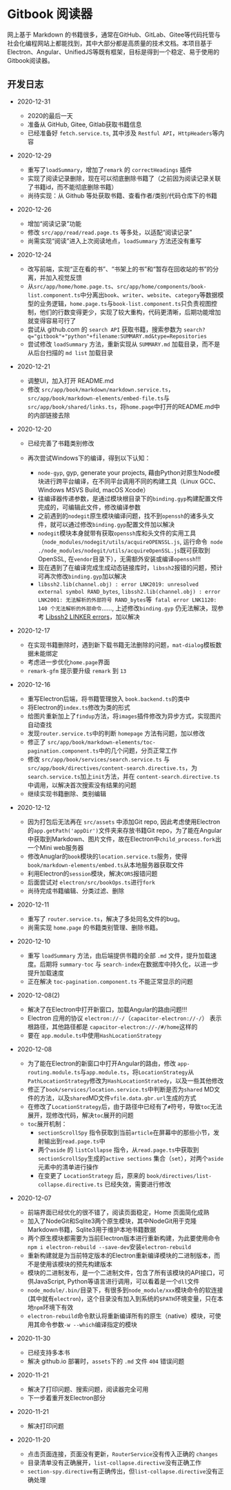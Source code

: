 # Gitbook 阅读器

网上基于 Markdown 的书籍很多，通常在GitHub、GitLab、Gitee等代码托管与社会化编程网站上都能找到，其中大部分都是高质量的技术文档。本项目基于Electron、Angular、UnifiedJS等既有框架，目标是得到一个稳定、易于使用的Gitbook阅读器。


## 开发日志

+ 2020-12-31

    - 2020的最后一天
    - 准备从 GitHub, Gitee, Gitlab获取书籍信息
    - 已经准备好 `fetch.service.ts`, 其中涉及 `Restful API`，`HttpHeaders`等内容

+ 2020-12-29

    - 重写了`loadSummary`，增加了`remark` 的 `correctHeadings` 插件
    - 实现了阅读记录删除，现在可以彻底删除书籍了（之前因为阅读记录关联了书籍id，而不能彻底删除书籍）
    - 尚待实现：从 Github 等处获取书籍、查看作者/类别/代码仓库下的书籍

+ 2020-12-26

    - 增加“阅读记录”功能
    - 修改 `src/app/read/read.page.ts` 等多处，以适配“阅读记录”
    - 尚需实现“阅读”进入上次阅读地点，`loadSummary` 方法还没有重写

+ 2020-12-24

    - 改写前端，实现“正在看的书”、“书架上的书”和“暂存在回收站的书”的分离，并加入视觉反馈
    - 从`src/app/home/home.page.ts`、`src/app/home/components/book-list.component.ts`中分离出`book`、`writer`、`website`、`category`等数据模型的业务逻辑，`home.page.ts`与`book-list.component.ts`只负责视图控制，他们的行数变得更少，实现了较大重构，代码更清晰，后期功能增加就变得容易可行了
    - 尝试从 github.com 的 `search API` 获取书籍，搜索参数为 `search?q="gitbook"+"python"+filename:SUMMARY.md&type=Repositories`
    - 尝试修改 `loadSummary` 方法，重新实现从 `SUMMARY.md` 加载目录，而不是从后台扫描的 `md list` 加载目录

+ 2020-12-21

    - 调整UI，加入打开 README.md
    - 修改 `src/app/book/markdown/markdown.service.ts`，`src/app/book/markdown-elements/embed-file.ts`与`src/app/book/shared/links.ts`，将`home.page`中打开的README.md中的内部链接去除

+ 2020-12-20

    - 已经完善了书籍类别修改
    + 再次尝试Windows下的编译，得到以下认知：

        - `node-gyp`, gyp, generate your projects, 藉由Python对原生Node模块进行跨平台编译，在不同平台调用不同的构建工具（Linux GCC、Windows MSVS Build, macOS Xcode）
        - 往编译器传递参数，是通过模块根目录下的`binding.gyp`构建配置文件完成的，可编辑此文件，修改编译参数
        - 之前遇到的`nodegit`原生模块编译问题，找不到`openssh`的诸多头文件，就可以通过修改`binding.gyp`配置文件加以解决
        - `nodegit`模块本身就带有获取`openssh`库和头文件的实用工具（`node_modules/nodegit/utils/acquireOPENSSL.js`, 运行命令` node ./node_modules/nodegit/utils/acquireOpenSSL.js`既可获取到OpenSSL, 在`vendor`目录下），无需额外安装或编译`openssh`!!!
        - 现在遇到了在编译完成生成动态链接库时，`libssh2`报错的问题，预计可再次修改`binding.gyp`加以解决
        - `libssh2.lib(channel.obj) : error LNK2019: unresolved external symbol RAND_bytes`, `libssh2.lib(channel.obj) : error LNK2001: 无法解析的外部符号 RAND_bytes`等` fatal error LNK1120: 140 个无法解析的外部命令`......, 上述修改`binding.gyp` 仍无法解决，现参考 [Libssh2 LINKER errors](https://github.com/libssh2/libssh2/issues/191)，加以解决


+ 2020-12-17

    - 在实现书籍删除时，遇到新下载书籍无法删除的问题，`mat-dialog`模板数据未能绑定
    - 考虑进一步优化`home.page`界面
    - `remark-gfm` 提示要升级 `remark` 到 `13`

+ 2020-12-16

    - 重写Electron后端，将书籍管理放入 `book.backend.ts`的类中
    - 将Electron的`index.ts`修改为类的形式
    - 给图片重新加上了`findup`方法，将`images`插件修改为异步方式，实现图片自动查找
    - 发现`router.service.ts`中的判断 `homepage` 方法有问题，加以修改
    - 修正了 `src/app/book/markdown-elements/toc-pagination.component.ts`中的几个问题，分页正常工作
    - 修改 `src/app/book/services/search.service.ts` 与 `src/app/book/directives/content-search.directive.ts`，为 `search.service.ts`加上`init`方法，并在 `content-search.directive.ts`中调用，以解决首次搜索没有结果的问题
    - 继续实现书籍删除、类别编辑

+ 2020-12-12

    - 因为打包后无法再在 `src/assets` 中添加Git repo, 因此考虑使用Electron的`app.getPath('appDir')`文件夹来存放书籍Git repo，为了能在Angular中获取到Markdown、图片文件，故在Electron中`child_process.fork`出一个Mini web服务器
    - 修改Anuglar的`book`模块的`location.service.ts`服务，使得`book/markdown-elements/embed.ts`从本地服务器获取文件
    - 利用Electron的`session`模块，解决`CORS`报错问题
    - 后面尝试对 `electron/src/bookOps.ts`进行`fork`
    - 尚待完成书籍编辑、分类过滤、删除

+ 2020-12-11

    - 重写了 `router.service.ts`，解决了多处同名文件的bug。
    - 尚需实现 `home.page` 的书籍类别管理、删除书籍。

+ 2020-12-10

    - 重写 `loadSummary` 方法，由后端提供书籍的全部 `.md` 文件，提升加载速度。后期将 `summary-toc` 与 `search-index`在数据库中持久化，以进一步提升加载速度 
    - 正在解决 `toc-pagination.component.ts` 不能正常显示的问题


+ 2020-12-08(2)

    - 解决了在Electron中打开新窗口，加载Angular的路由问题!!!
    - Electron 应用的协议 `electron://-/`（`capacitor-electron://-/`） 表示根路径，其他路径都是 `capacitor-electron://-/#/home`这样的
    - 要在 `app.module.ts`中使用`HashLocationStrategy` 


+ 2020-12-08

    - 为了能在Electron的新窗口中打开Angular的路由，修改 `app-routing.module.ts`与`app.module.ts`，将`LocationStrategy`从`PathLocationStrategy`修改为`HashLocationStratedy`，以及一些其他修改
    - 修正了`book/services/location.service.ts`中判断是否为`shared` MD文件的方法，以及`shared`MD文件`vfile.data.gbr.url`生成的方式
    - 在修改了`LocationStrategy`后，由于路径中已经有了`#`符号，导致`toc`无法展开，现修改代码，解决`toc`展开的问题
    + `toc`展开机制：
        - `sectionScrollSpy` 指令获取到当前`article`在屏幕中的那些小节，发射输出到`read.page.ts`中
        - 两个`aside` 的 `listCollapse` 指令，从`read.page.ts`中获取到`sectionScrollSpy`生成的`active sections` 集合（`set`），对两个`aside`元素中的清单进行操作
        - 在变更了 `LocationStrategy` 后，原来的 `book/directives/list-collapse.directive.ts` 已经失效，需要进行修改


+ 2020-12-07

    - 前端界面已经优化的很不错了，阅读页面稳定，Home 页面简化成熟
    - 加入了NodeGit和Sqlite3两个原生模块，其中NodeGit用于克隆Markdown书籍，Sqlite3用于维护本地书籍数据
    - 两个原生模块都需要为当前Electron版本进行重新构建，为此要使用命令`npm i electron-rebuild --save-dev`安装`electron-rebuild`
    - 重新构建就是为当前特定版本的Electron重新编译模块的二进制版本，而不是使用该模块的预先构建版本
    - 模块的二进制发布，是一个二进制文件，包含了所有该模块的API接口，可供JavaScript, Python等语言进行调用，可以看着是一个`dll`文件
    - `node_module/.bin/`目录下，有很多到`node_module/xxx`模块命令的软连接(其中就有`electron`)，这个目录没有加入到系统的`$PATH`环境变量，只在本地`npm`环境下有效
    - `electron-rebuild`命令默认将重新编译所有的原生（native）模块，可使用其命令参数`-w --which`编译指定的模块

+ 2020-11-30

    - 已经支持多本书
    - 解决 github.io 部署时，`assets`下的 `.md` 文件 `404` 错误问题

+ 2020-11-21

    - 解决了打印问题、搜索问题，阅读器完全可用
    - 下一步着重开发Electron部分

+ 2020-11-21

    - 解决打印问题

+ 2020-11-20

    - 点击页面连接，页面没有更新，`RouterService`没有传入正确的 `changes`
    - 目录清单没有正确展开，`list-collapse.directive`没有正确工作
    - `section-spy.directive`有正确传出，但`list-collapse.directive`没有正确处理


